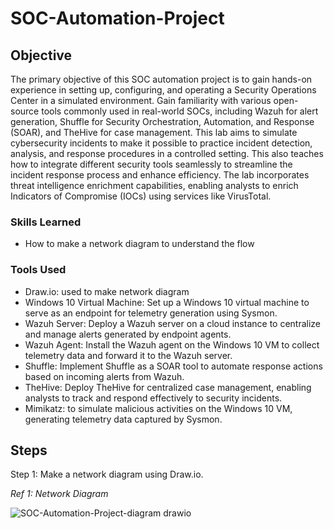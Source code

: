 # SOC-Automation-Project

## Objective

The primary objective of this SOC automation project is to gain hands-on experience in setting up, configuring, and operating a Security Operations Center in a simulated environment. Gain familiarity with various open-source tools commonly used in real-world SOCs, including Wazuh for alert generation, Shuffle for Security Orchestration, Automation, and Response (SOAR), and TheHive for case management. This lab aims to simulate cybersecurity incidents to make it possible to practice incident detection, analysis, and response procedures in a controlled setting. This also teaches how to integrate different security tools seamlessly to streamline the incident response process and enhance efficiency. The lab incorporates threat intelligence enrichment capabilities, enabling analysts to enrich Indicators of Compromise (IOCs) using services like VirusTotal.

### Skills Learned

- How to make a network diagram to understand the flow

### Tools Used

- Draw.io: used to make network diagram
- Windows 10 Virtual Machine: Set up a Windows 10 virtual machine to serve as an endpoint for telemetry generation using Sysmon.
- Wazuh Server: Deploy a Wazuh server on a cloud instance to centralize and manage alerts generated by endpoint agents.
- Wazuh Agent: Install the Wazuh agent on the Windows 10 VM to collect telemetry data and forward it to the Wazuh server.
- Shuffle: Implement Shuffle as a SOAR tool to automate response actions based on incoming alerts from Wazuh.
- TheHive: Deploy TheHive for centralized case management, enabling analysts to track and respond effectively to security incidents.
- Mimikatz: to simulate malicious activities on the Windows 10 VM, generating telemetry data captured by Sysmon.

## Steps
Step 1: Make a network diagram using Draw.io.

*Ref 1: Network Diagram*

![SOC-Automation-Project-diagram drawio](https://github.com/Lowenmaxx/SOC-Automation-Project/assets/112909141/ffdc172d-ab63-4ce6-976f-038f4773cf66)

